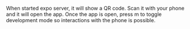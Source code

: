 When started expo server, it will show a QR code. 
Scan it with your phone and it will open the app.
Once the app is open, press m to toggle development mode so interactions with the phone is possible.